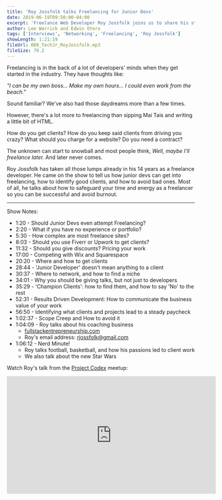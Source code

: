 ```yaml
---
title: 'Roy Jossfolk talks Freelancing for Junior Devs'
date: 2019-06-19T09:50:00-04:00
excerpt: 'Freelance Web Developer Roy Jossfolk joins us to share his strategies for freelancing and common pitfalls to avoid when getting started.'
author: Lee Warrick and Edwin Otero
tags: ['Interviews', 'Networking', 'Freelancing', 'Roy Jossfolk']
showLength: 1:21:19
fileUrl: 008_TechJr_RoyJossfolk.mp3
fileSize: 79.2
---
```

Freelancing is in the back of a lot of developers' minds when they get started in the industry. They have thoughts like:

_"I can be my own boss... Make my own hours... I could even work from the beach."_

Sound familiar? We've also had those daydreams more than a few times.

However, there's a lot more to freelancing than sipping Mai Tais and writing a little bit of HTML.

How do you get clients? How do you keep said clients from driving you crazy? What should you charge for a website? Do you  need a contract?

The unknown can start to snowball and most people think, _Well, maybe I'll freelance later._ And later never comes.

Roy Jossfolk has taken all those lumps already in his 14 years as a freelance developer. He came on the show to tell us how junior devs can get into freelancing, how to identify good clients, and how to avoid bad ones. Most of all, he talks about how to safeguard your time and energy as a freelancer so you can be successful and avoid burnout.

<hr />

Show Notes:
* 1:20 - Should Junior Devs even attempt Freelancing?
* 2:20 - What if you have no experience or portfolio?
* 5:30 - How complex are most freelance sites?
* 8:03 - Should you use Fiverr or Upwork to get clients?
* 11:32 - Should you give discounts? Pricing your work
* 17:00 - Competing with Wix and Squarespace
* 20:20 - Where and how to get clients
* 28:44 - 'Junior Developer' doesn't mean anything to a client
* 30:37 - Where to network, and how to find a niche
* 34:01 - Why you should be giving talks, but not just to developers
* 35:29 - 'Champion Clients': how to find them, and how to say 'No' to the rest
* 52:31 - Results Driven Development: How to communicate the business value of your work
* 56:50 - Identifying what clients and projects lead to a steady paycheck
* 1:02:37 - Scope Creep and How to avoid it
* 1:04:09 - Roy talks about his coaching business
  * [fullstackentrepreneurship.com](https://fullstackentrepreneurship.com)
  * Roy's email address: [rjossfolk@gmail.com](mailto:rjossfolk@gmail.com)
* 1:06:12 - Nerd Minute!
  * Roy talks football, basketball, and how his passions led to client work
  * We also talk about the new Star Wars

Watch Roy's talk from the [Project Codex](https://meetup.com/project-code-experience) meetup:
<iframe style="display: block; margin: auto;" width="560" height="315" src="https://www.youtube.com/embed/C0ot7RdmLYs" frameborder="0" allow="accelerometer; autoplay; encrypted-media; gyroscope; picture-in-picture" allowfullscreen></iframe>